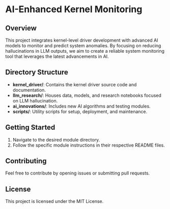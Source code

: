 # AI-Enhanced Kernel Monitoring

## Overview

This project integrates kernel-level driver development with advanced AI models to monitor and predict system anomalies. By focusing on reducing hallucinations in LLM outputs, we aim to create a reliable system monitoring tool that leverages the latest advancements in AI.

## Directory Structure

- **kernel_driver/**: Contains the kernel driver source code and documentation.
- **llm_research/**: Houses data, models, and research notebooks focused on LLM hallucination.
- **ai_innovations/**: Includes new AI algorithms and testing modules.
- **scripts/**: Utility scripts for setup, deployment, and maintenance.

## Getting Started

1. Navigate to the desired module directory.
2. Follow the specific module instructions in their respective README files.

## Contributing

Feel free to contribute by opening issues or submitting pull requests.

## License

This project is licensed under the MIT License.

